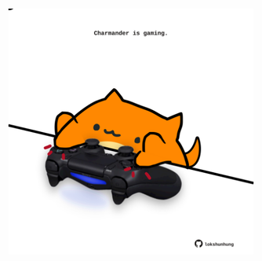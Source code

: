 <!-- built at 18/07/2025, 07:03:07 UTC -->
<p align="center">
  <img width="500" height="500" src="./ReadmeImage.svg">
</p>

